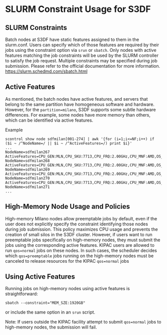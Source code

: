 # SLURM Constraint Usage for S3DF

## SLURM Constraints
Batch nodes at S3DF have static features assigned to them in the slurm.conf. Users can specify which of those features are required by their jobs using the constraint option via `srun` or `sbatch`. Only nodes with active features matching the job constraints will be used by the SLURM controller to satisfy the job request.
Multiple constraints may be specified during job submission. Please refer to the official documentation for more information. https://slurm.schedmd.com/sbatch.html

## Active Features

As mentioned, the batch nodes have active features, and servers that belong to the same partition have homogeneous software and hardware. However, for the `partition=milano`, S3DF supports some subtle hardware differences. For example, some nodes have more memory than others, which can be identified via active features.

Example
```
scontrol show node sdfmilan[001-274] | awk '{for (i=1;i<=NF;i++) if ($i ~ /^NodeName=/ || $i ~ /^ActiveFeatures=/) print $i}'
...
NodeName=sdfmilan267
ActiveFeatures=CPU_GEN:MLN,CPU_SKU:7713,CPU_FRQ:2.00GHz,CPU_MNF:AMD,OS_ID:RHEL,OS_VER:8.6,CrowdStrike_off,MEM_SZE:480GB
NodeName=sdfmilan268
ActiveFeatures=CPU_GEN:MLN,CPU_SKU:7713,CPU_FRQ:2.00GHz,CPU_MNF:AMD,OS_ID:RHEL,OS_VER:8.6,CrowdStrike_off,MEM_SZE:480GB
NodeName=sdfmilan269
ActiveFeatures=CPU_GEN:MLN,CPU_SKU:7713,CPU_FRQ:2.00GHz,CPU_MNF:AMD,OS_ID:RHEL,OS_VER:8.6,CrowdStrike_on,MEM_SZE:1920GB
NodeName=sdfmilan270
ActiveFeatures=CPU_GEN:MLN,CPU_SKU:7713,CPU_FRQ:2.00GHz,CPU_MNF:AMD,OS_ID:RHEL,OS_VER:8.6,CrowdStrike_on,MEM_SZE:1920GB
NodeName=sdfmilan271
...
```
## High-Memory Node Usage and Policies

High-memory Milano nodes allow preemptable jobs by default, even if the user does not explicitly specify the constraint identifying those nodes during job submission. This policy maximizes CPU usage and prevents the creation of small silos in the S3DF cluster.
However, if users want to run preemptable jobs specifically on high-memory nodes, they must submit the jobs using the corresponding active features.
KIPAC users are allowed to run `qos=normal` jobs on these nodes. In such cases, the scheduler decides which `qos=preemptable` jobs running on the high-memory nodes must be canceled to release resources for the KIPAC `qos=normal` jobs

## Using Active Features

Running jobs on high-memory nodes using active features is straightforward:
```
sbatch --constraint="MEM_SZE:1920GB"
```
or include the same option in an `srun` script.

Note: If users outside the KIPAC facility attempt to submit `qos=normal` jobs to high-memory nodes, the submission will fail.
